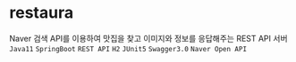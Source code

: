 # restaura
Naver 검색 API를 이용하여 맛집을 찾고 이미지와 정보를 응답해주는 REST API 서버
`Java11`
`SpringBoot`
`REST API`
`H2`
`JUnit5`
`Swagger3.0`
`Naver Open API`
